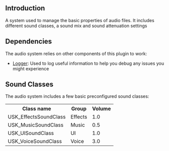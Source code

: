 ## Introduction
A system used to manage the basic properties of audio files. It includes different sound classes, a sound mix and sound attenuation settings

## Dependencies
The audio system relies on other components of this plugin to work:
<ul>
    <li><a href="../logger">Logger</a>: Used to log useful information to help you debug any issues you might experience</li>
</ul>

## Sound Classes
The audio system includes a few basic preconfigured sound classes:
<table>
    <tr>
        <th>Class name</th>
        <th>Group</th>
        <th>Volume</th>
    </tr>
    <tr>
        <td>USK_EffectsSoundClass</td>
        <td>Effects</td>
        <td>1.0</td>
    </tr>
    <tr>
        <td>USK_MusicSoundClass</td>
        <td>Music</td>
        <td>0.5</td>
    </tr>
    <tr>
        <td>USK_UISoundClass</td>
        <td>UI</td>
        <td>1.0</td>
    </tr>
    <tr>
        <td>USK_VoiceSoundClass</td>
        <td>Voice</td>
        <td>3.0</td>
    </tr>
</table>
